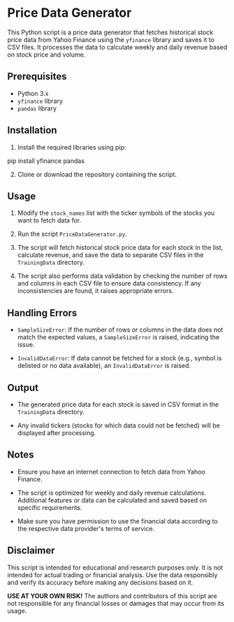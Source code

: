 # Price Data Generator

This Python script is a price data generator that fetches historical stock price data from Yahoo Finance using the `yfinance` library and saves it to CSV files. It processes the data to calculate weekly and daily revenue based on stock price and volume.

## Prerequisites
- Python 3.x
- `yfinance` library
- `pandas` library

## Installation
1. Install the required libraries using pip:

pip install yfinance pandas

2. Clone or download the repository containing the script.

## Usage
1. Modify the `stock_names` list with the ticker symbols of the stocks you want to fetch data for.

2. Run the script `PriceDataGenerator.py`.

3. The script will fetch historical stock price data for each stock in the list, calculate revenue, and save the data to separate CSV files in the `TrainingData` directory.

4. The script also performs data validation by checking the number of rows and columns in each CSV file to ensure data consistency. If any inconsistencies are found, it raises appropriate errors.

## Handling Errors
- `SampleSizeError`: If the number of rows or columns in the data does not match the expected values, a `SampleSizeError` is raised, indicating the issue.

- `InvalidDataError`: If data cannot be fetched for a stock (e.g., symbol is delisted or no data available), an `InvalidDataError` is raised.

## Output
- The generated price data for each stock is saved in CSV format in the `TrainingData` directory.

- Any invalid tickers (stocks for which data could not be fetched) will be displayed after processing.

## Notes
- Ensure you have an internet connection to fetch data from Yahoo Finance.

- The script is optimized for weekly and daily revenue calculations. Additional features or data can be calculated and saved based on specific requirements.

- Make sure you have permission to use the financial data according to the respective data provider's terms of service.

## Disclaimer
This script is intended for educational and research purposes only. It is not intended for actual trading or financial analysis. Use the data responsibly and verify its accuracy before making any decisions based on it.

**USE AT YOUR OWN RISK!** The authors and contributors of this script are not responsible for any financial losses or damages that may occur from its usage.

